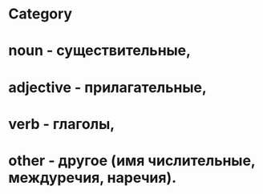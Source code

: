 # Category

# noun - существительные,
# adjective - прилагательные,
# verb - глаголы,
# other - другое (имя числительные, междуречия, наречия).
